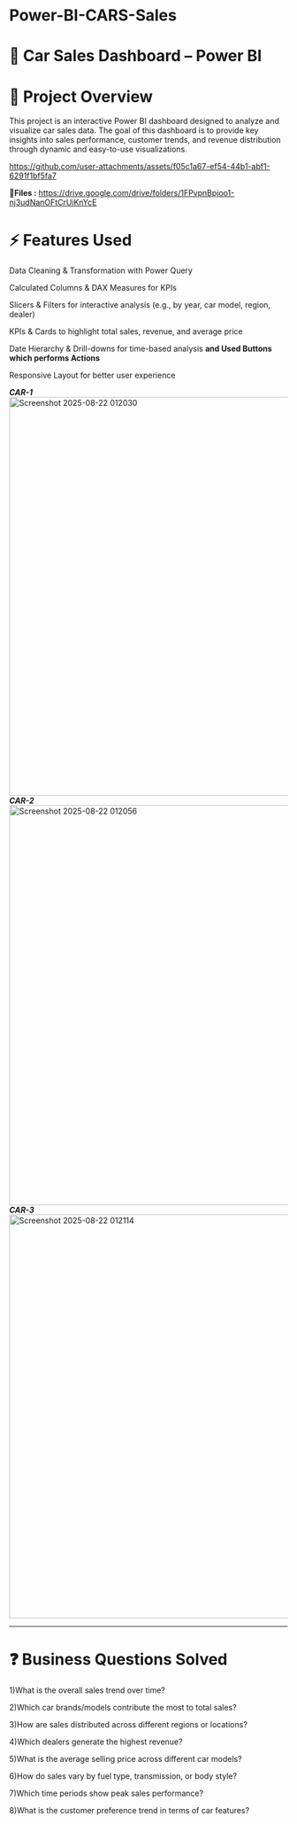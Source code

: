 # Power-BI-CARS-Sales
# 🚗 Car Sales Dashboard – Power BI

# 📌 Project Overview

This project is an interactive Power BI dashboard designed to analyze and visualize car sales data. The goal of this dashboard is to provide key insights into sales performance, customer trends, and revenue distribution through dynamic and easy-to-use visualizations.



https://github.com/user-attachments/assets/f05c1a67-ef54-44b1-abf1-6291f1bf5fa7





📂**Files :** https://drive.google.com/drive/folders/1FPvpnBpjoo1-nj3udNanOFtCrUiKnYcE 


# ⚡ Features Used

Data Cleaning & Transformation with Power Query

Calculated Columns & DAX Measures for KPIs

Slicers & Filters for interactive analysis (e.g., by year, car model, region, dealer)

KPIs & Cards to highlight total sales, revenue, and average price

Date Hierarchy & Drill-downs for time-based analysis **and Used Buttons which performs Actions**

Responsive Layout for better user experience

*****************************************CAR-1*****************************************                                          
<img width="1302" height="720" alt="Screenshot 2025-08-22 012030" src="https://github.com/user-attachments/assets/40176bab-212b-41cc-8daa-cfed2ede0f8b" />
*****************************************CAR-2*****************************************
<img width="1301" height="722" alt="Screenshot 2025-08-22 012056" src="https://github.com/user-attachments/assets/af66657c-b2a8-4d68-af1e-e0def061e567" />
*****************************************CAR-3*****************************************
<img width="1299" height="729" alt="Screenshot 2025-08-22 012114" src="https://github.com/user-attachments/assets/8cd7d383-edee-4d2b-8881-3ad754235610" />
***************************************************************************************************************

# ❓ Business Questions Solved

1)What is the overall sales trend over time?

2)Which car brands/models contribute the most to total sales?

3)How are sales distributed across different regions or locations?

4)Which dealers generate the highest revenue?

5)What is the average selling price across different car models?

6)How do sales vary by fuel type, transmission, or body style?

7)Which time periods show peak sales performance?

8)What is the customer preference trend in terms of car features?

